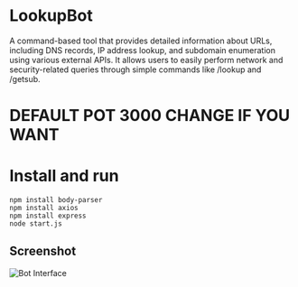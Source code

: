 # LookupBot
A command-based tool that provides detailed information about URLs, including DNS records, IP address lookup, and subdomain enumeration using various external APIs. It allows users to easily perform network and security-related queries through simple commands like /lookup and /getsub.

# DEFAULT POT 3000 CHANGE IF YOU WANT


# Install and run
```
npm install body-parser
npm install axios
npm install express
node start.js
```

## Screenshot
![Bot Interface](https://i.ibb.co/CzdkBJp/hhi.png)
